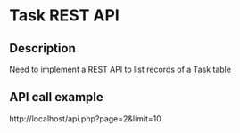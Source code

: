 # Task REST API

## Description
Need to implement a REST API to list records of a Task table

## API call example
http://localhost/api.php?page=2&limit=10
